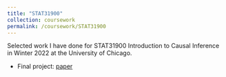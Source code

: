 ```yaml
---
title: "STAT31900"
collection: coursework
permalink: /coursework/STAT31900
---
```


Selected work I have done for STAT31900 Introduction to Causal Inference in Winter 2022 at the University of Chicago.

- Final project: [paper](https://github.com/ericsclee/ericsclee.github.io/blob/master/files/STAT31900_proj.pdf)
